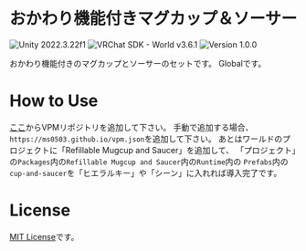 おかわり機能付きマグカップ＆ソーサー
====================================

![Unity 2022.3.22f1](https://img.shields.io/badge/-2022.3.22f1-333333?style=plastic&logo=unity)
![VRChat SDK - World v3.6.1](https://img.shields.io/badge/VRChat_SDK-World_3.6.1-0099ff?style=plastic)
![Version 1.0.0](https://img.shields.io/badge/Version-1.0.0-00ff00?style=plastic)

おかわり機能付きのマグカップとソーサーのセットです。
Globalです。

# How to Use
[ここ](vcc://vpm/addRepo?url=https%3A%2F%2Fms0503.github.io%2Fvpm.json)からVPMリポジトリを追加して下さい。
手動で追加する場合、`https://ms0503.github.io/vpm.json`を追加して下さい。
あとはワールドのプロジェクトに「Refillable Mugcup and Saucer」を追加して、
「プロジェクト」の`Packages`内の`Refillable Mugcup and Saucer`内の`Runtime`内の
`Prefabs`内の`cup-and-saucer`を「ヒエラルキー」や「シーン」に入れれば導入完了です。

# License
[MIT License](LICENSE.md)です。
